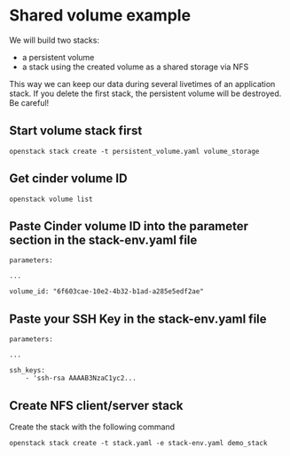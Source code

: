 # Shared volume example

We will build two stacks:

* a persistent volume
* a stack using the created volume as a shared storage via NFS

This way we can keep our data during several livetimes of an application stack. If you delete the first stack, the persistent volume will be destroyed. Be careful!

## Start volume stack first

```shell
openstack stack create -t persistent_volume.yaml volume_storage
```

## Get cinder volume ID

```shell
openstack volume list
```

## Paste Cinder volume ID into the parameter section in the stack-env.yaml file

```shell
parameters:

...

volume_id: "6f603cae-10e2-4b32-b1ad-a285e5edf2ae"
```


## Paste your SSH Key in the stack-env.yaml file

```shell
parameters:

...

ssh_keys:
    - 'ssh-rsa AAAAB3NzaC1yc2...
```

## Create NFS client/server stack

Create the stack with the following command

```shell
openstack stack create -t stack.yaml -e stack-env.yaml demo_stack
```

